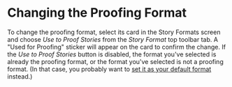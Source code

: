 # Changing the Proofing Format

To change the proofing format, select its card in the Story Formats screen and
choose _Use to Proof Stories_ from the _Story Format_ top toolbar tab. A "Used
for Proofing" sticker will appear on the card to confirm the change. If the _Use
to Proof Stories_ button is disabled, the format you've selected is already the
proofing format, or the format you've selected is not a proofing format. (In
that case, you probably want to [set it as your default format](default.md)
instead.)